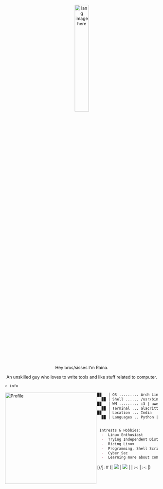 <p align="center"><img width="30%" src="https://github.com/alansmathew/alansmathew/raw/master/lang.gif" alt="lang image here" /></p>

<p align="center">Hey bros/sisses I'm Raina.</p>
<p align="center">An unskilled guy who loves to write tools and like stuff related to computer.</p>

```zsh
> info
```


<img align="left" src="https://avatars.githubusercontent.com/u/131177110?v=4" alt="Profile" height="300" width="300">


```markdown
▉▉   │ OS ......... Arch Linux x86_64
  ▉▉ │ Shell ...... /usr/bin/zsh
▉▉   │ WM ......... i3 | awesome | qtile
  ▉▉ │ Terminal ... alacritty
▉▉   │ Location ... India
  ▉▉ │ Languages .. Python | Shell Scripting | Golang


 Intrests & Hobbies:
  -  Linux Enthusiast
  -  Trying Independent Distros Like ArchLinux, Gentoo, NixOS, etc.
  -  Ricing Linux
  -  Programming, Shell Scripting
  -  Cyber Sec
  -  Learning more about computer is very enjoyable for me

```

[//]: # (| ![](http://github-profile-summary-cards.vercel.app/api/cards/repos-per-language?username=Itz-Raina&theme=github_dark) |
![](http://github-profile-summary-cards.vercel.app/api/cards/most-commit-language?username=Itz-Raina&theme=github_dark) |
| :-: | :-: |)
